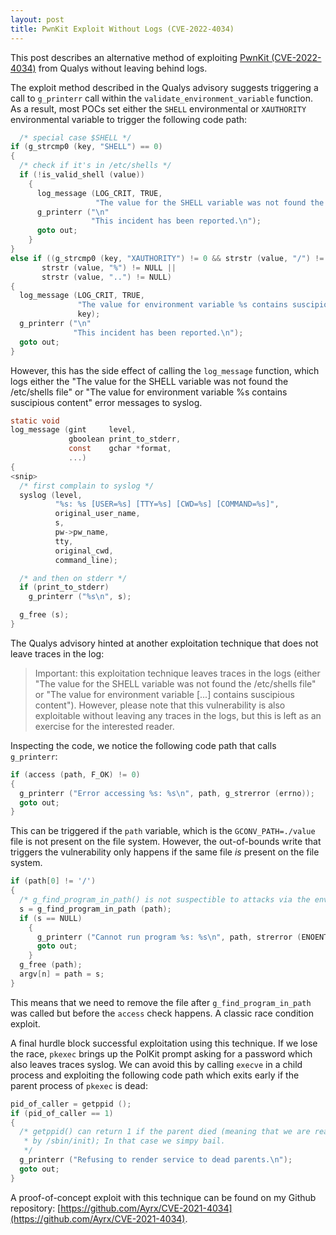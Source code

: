 ```yaml
---
layout: post
title: PwnKit Exploit Without Logs (CVE-2022-4034)
---
```


This post describes an alternative method of exploiting
[PwnKit (CVE-2022-4034)](https://www.qualys.com/2022/01/25/cve-2021-4034/pwnkit.txt)
from Qualys without leaving behind logs.

The exploit method described in the Qualys advisory suggests triggering a call
to `g_printerr` call within the `validate_environment_variable` function. As a
result, most POCs set either the `SHELL` environmental or `XAUTHORITY`
environmental variable to trigger the following code path:

```c
  /* special case $SHELL */
if (g_strcmp0 (key, "SHELL") == 0)
{
  /* check if it's in /etc/shells */
  if (!is_valid_shell (value))
    {
      log_message (LOG_CRIT, TRUE,
                   "The value for the SHELL variable was not found the /etc/shells file");
      g_printerr ("\n"
                  "This incident has been reported.\n");
      goto out;
    }
}
else if ((g_strcmp0 (key, "XAUTHORITY") != 0 && strstr (value, "/") != NULL) ||
       strstr (value, "%") != NULL ||
       strstr (value, "..") != NULL)
{
  log_message (LOG_CRIT, TRUE,
               "The value for environment variable %s contains suscipious content",
               key);
  g_printerr ("\n"
              "This incident has been reported.\n");
  goto out;
}
```

However, this has the side effect of calling the `log_message` function, which
logs either the "The value for the SHELL variable was not found the /etc/shells file"
or "The value for environment variable %s contains suscipious content" error
messages to syslog.

```c
static void
log_message (gint     level,
             gboolean print_to_stderr,
             const    gchar *format,
             ...)
{
<snip>
  /* first complain to syslog */
  syslog (level,
          "%s: %s [USER=%s] [TTY=%s] [CWD=%s] [COMMAND=%s]",
          original_user_name,
          s,
          pw->pw_name,
          tty,
          original_cwd,
          command_line);

  /* and then on stderr */
  if (print_to_stderr)
    g_printerr ("%s\n", s);

  g_free (s);
}
```

The Qualys advisory hinted at another exploitation technique that does not
leave traces in the log:

> Important: this exploitation technique leaves traces in the logs (either
"The value for the SHELL variable was not found the /etc/shells file" or
"The value for environment variable [...] contains suscipious content").
However, please note that this vulnerability is also exploitable without
leaving any traces in the logs, but this is left as an exercise for the
interested reader.

Inspecting the code, we notice the following code path that calls `g_printerr`:

```c
if (access (path, F_OK) != 0)
{
  g_printerr ("Error accessing %s: %s\n", path, g_strerror (errno));
  goto out;
}
```

This can be triggered if the `path` variable, which is the
`GCONV_PATH=./value` file is not present on the file system. However, the
out-of-bounds write that triggers the vulnerability only happens if the same
file _is_ present on the file system.

```c
if (path[0] != '/')
{
  /* g_find_program_in_path() is not suspectible to attacks via the environment */
  s = g_find_program_in_path (path);
  if (s == NULL)
    {
      g_printerr ("Cannot run program %s: %s\n", path, strerror (ENOENT));
      goto out;
    }
  g_free (path);
  argv[n] = path = s;
}
```

This means that we need to remove the file after `g_find_program_in_path` was
called but before the `access` check happens. A classic race condition exploit.

A final hurdle block successful exploitation using this technique. If we lose
the race, `pkexec` brings up the PolKit prompt asking for a password which
also leaves traces syslog. We can avoid this by calling `execve` in a child
process and exploiting the following code path which exits early if the parent
process of `pkexec` is dead:

```c
pid_of_caller = getppid ();
if (pid_of_caller == 1)
{
  /* getppid() can return 1 if the parent died (meaning that we are reaped
   * by /sbin/init); In that case we simpy bail.
   */
  g_printerr ("Refusing to render service to dead parents.\n");
  goto out;
}
```

A proof-of-concept exploit with this technique can be found on my Github
repository: [https://github.com/Ayrx/CVE-2021-4034](https://github.com/Ayrx/CVE-2021-4034).
